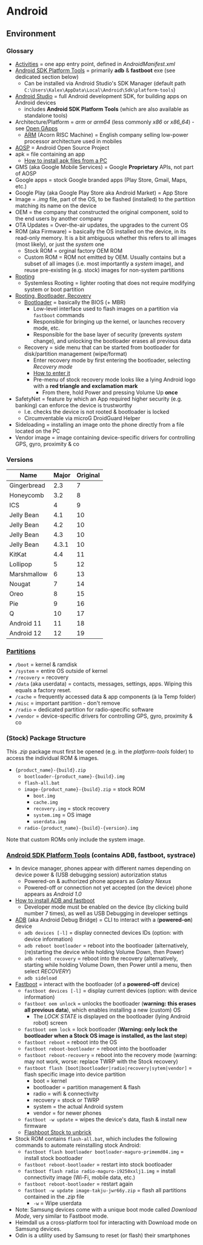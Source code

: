 # Android

## Environment

### Glossary

* [Activities](https://developer.android.com/guide/components/activities/intro-activities) = one app entry point, defined in _AndroidManifest.xml_
* [Android SDK Platform Tools](https://developer.android.com/tools/releases/platform-tools) = primarily **adb** & **fastboot** exe (see dedicated section below)
  * Can be installed via Android Studio's SDK Manager (default path `C:\Users\Kalex\AppData\Local\Android\Sdk\platform-tools`)
* [Android Studio](https://developer.android.com/studio/) = full Android development SDK, for building apps on Android devices
  * includes **Android SDK Platform Tools** (which are also available as standalone tools)
* Architecture/Platform = _arm_ or _arm64_ (less commonly _x86_ or _x86\_64_) - see [Open GApps](https://opengapps.org/)
  * [ARM](https://www.androidcentral.com/what-arm-cpu) (Acorn RISC Machine) = English company selling low-power processor architecture used in mobiles
* [AOSP](https://source.android.com/) = Android Open Source Project
* apk = file containing an app
  * [How to install apk files from a PC](https://www.wikihow.com/Install-APK-Files-from-a-PC-on-Android)
* GMS (aka Google Mobile Services) = Google **Proprietary** APIs, not part of AOSP
* Google apps = stock Google branded apps (Play Store, Gmail, Maps, etc.)
* Google Play (aka Google Play Store aka Android Market) = App Store
* Image = _.img_ file, part of the OS, to be flashed (installed) to the partition matching its name on the device
* OEM = the company that constructed the original component, sold to the end users by another company
* OTA Updates = Over-the-air updates, the upgrades to the current OS
* ROM (aka Firmware) = basically the OS installed on the device, in its read-only memory. It is a bit ambiguous whether this refers to all images (most likely), or just the _system_ one
  * Stock ROM = orginal factory OEM ROM
  * Custom ROM = ROM not emitted by OEM. Usually contains but a subset of all images (i.e. most importantly a _system_ image), and reuse pre-existing (e.g. stock) images for non-system partitions
* [Rooting](https://www.androidcentral.com/root)
  * Systemless Rooting = lighter rooting that does not require modifying system or boot partition
* [Rooting, Bootloader, Recovery](https://android.stackexchange.com/a/117593)
  * [Bootloader](https://source.android.com/devices/bootloader/) = basically the BIOS (+ MBR)
    * Low-level interface used to flash images on a partition via `fastboot` commands
    * Responsible for bringing up the kernel, or launches recovery mode, etc.
    * Responsible for the base layer of security (prevents _system_ change), and unlocking the bootloader erases all previous data
  * Recovery = side menu that can be started from bootloader for disk/partition management (wipe/format)
    * Enter recovery mode by first entering the bootloader, selecting _Recovery mode_
    * [How to enter it](https://www.reddit.com/r/Nexus5/comments/2akpco/rooted_nexus_5_but_cant_boot_into_recovery/)
    * Pre-menu of stock recovery mode looks like a lying Android logo with a **red triangle and exclamation mark**
      * From there, hold Power and pressing Volume Up **once**
* SafetyNet = feature by which an App required higher security (e.g. banking) can enforce the device is trustworthy
  * I.e. checks the device is not rooted & bootloader is locked
  * Circumventable via microG DroidGuard Helper
* Sideloading = installing an image onto the phone directly from a file located on the PC
* Vendor image = image containing device-specific drivers for controlling GPS, gyro, proximity & co

### Versions

| Name        | Major | Original |
| ----        | ----- | -------- |
| Gingerbread | 2.3   | 7        |
| Honeycomb   | 3.2   | 8        |
| ICS         | 4     | 9        |
| Jelly Bean  | 4.1   | 10       |
| Jelly Bean  | 4.2   | 10       |
| Jelly Bean  | 4.3   | 10       |
| Jelly Bean  | 4.3.1 | 10       |
| KitKat      | 4.4   | 11       |
| Lollipop    | 5     | 12       |
| Marshmallow | 6     | 13       |
| Nougat      | 7     | 14       |
| Oreo        | 8     | 15       |
| Pie         | 9     | 16       |
| Q           | 10    | 17       |
| Android 11  | 11    | 18       |
| Android 12  | 12    | 19       |

### [Partitions](https://source.android.com/devices/bootloader/partitions)

* `/boot` = kernel & ramdisk
* `/system` = entire OS outside of kernel
* `/recovery` = recovery
* `/data` (aka userdata) = contacts, messages, settings, apps. Wiping this equals a factory reset.
* `/cache` = frequently accessed data & app components (à la Temp folder)
* `/misc` = important partition - don't remove
* `/radio` = dedicated partition for radio-specific software
* `/vendor` = device-specific drivers for controlling GPS, gyro, proximity & co

### (Stock) Package Structure

This _.zip_ package must first be opened (e.g. in the _platform-tools_ folder) to access the individual ROM & images.

* `{product_name}-{build}.zip`
  * `bootloader-{product_name}-{build}.img`
  * `flash-all.bat`
  * `image-{product_name}-{build}.zip` = stock ROM
    * `boot.img`
    * `cache.img`
    * `recovery.img` = stock recovery
    * `system.img` = OS image
    * `userdata.img`
  * `radio-{product_name}-{build}-{version}.img`

Note that custom ROMs only include the system image.

### [Android SDK Platform Tools](https://developer.android.com/studio/releases/platform-tools) (contains ADB, fastboot, systrace)

* In device manager, phones appear with different names depending on device power & (USB debugging session) autorization status
  * Powered-on & authorized phone appears as _Galaxy Nexus_
  * Powered-off or connection not yet accepted (on the device) phone appears as _Android 1.0_
* [How to install ADB and fastboot](https://doc.e.foundation/pages/install-adb-windows)
  * Developer mode must be enabled on the device (by clicking build number 7 times), as well as USB Debugging in developer settings
* [ADB](https://developer.android.com/studio/command-line/adb) (aka Android Debug Bridge) = CLI to interact with a (**powered-on**) device
  * `adb devices [-l]` = display connected devices IDs (option: with device information)
  * `adb reboot bootloader` = reboot into the bootloader (alternatively, (re)starting the device while holding Volume Down, then Power)
  * `adb reboot recovery` = reboot into the recovery (alternatively, starting while holding Volume Down, then Power until a menu, then select _RECOVERY_)
  * `adb sideload`
* [Fastboot](http://adbcommand.com/fastboot) = interact with the bootloader (of a **powered-off** device)
  * `fastboot devices [-l]` = display current devices (option: with device information)
  * `fastboot oem unlock` = unlocks the bootloader (**warning: this erases all previous data**), which enables installing a new (custom) OS
    * The _LOCK STATE_ is displayed on the bootloader (lying Android robot) screen
  * `fastboot oem lock` = lock bootloader (**Warning: only lock the bootloader when a Stock OS image is installed, as the last step**)
  * `fastboot reboot` = reboot into the OS
  * `fastboot reboot-bootloader` = reboot into the bootloader
  * `fastboot reboot-recovery` = reboot into the recovery mode (warning: may not work, worse: replace TWRP with the Stock recovery)
  * `fastboot flash [boot|bootloader|radio|recovery|sytem|vendor]` = flash specific image into device partition
    * boot = kernel
    * bootloader = partition management & flash
    * radio = wifi & connectivity
    * recovery = stock or TWRP
    * system = the actual Android system
    * vendor = for newer phones
  * `fastboot -w update` = wipes the device's data, flash & install new firmware
  * [Flashboot Stock to unbrick](https://www.droidwin.com/flash-stock-firmware-via-fastboot-commands/)
* Stock ROM contains `flash-all.bat`, which includes the following commands to automate reinstalling stock Android:
  * `fastboot flash bootloader bootloader-maguro-primemd04.img` = install stock bootloader
  * `fastboot reboot-bootloader` = restart into stock bootloader
  * `fastboot flash radio radio-maguro-i9250xxlj1.img` = install connectivity image (Wi-Fi, mobile data, etc.)
  * `fastboot reboot-bootloader` = restart again
  * `fastboot -w update image-takju-jwr66y.zip` = flash all partitions contained in the _.zip_ file
    * `-w` = Wipe userdata
* Note: Samsung devices come with a unique boot mode called _Download Mode_, very similar to Fastboot mode.
* Heimdall us a cross-platform tool for interacting with Download mode on Samsung devices.
* Odin is a utility used by Samsung to reset (or flash) their smartphones
